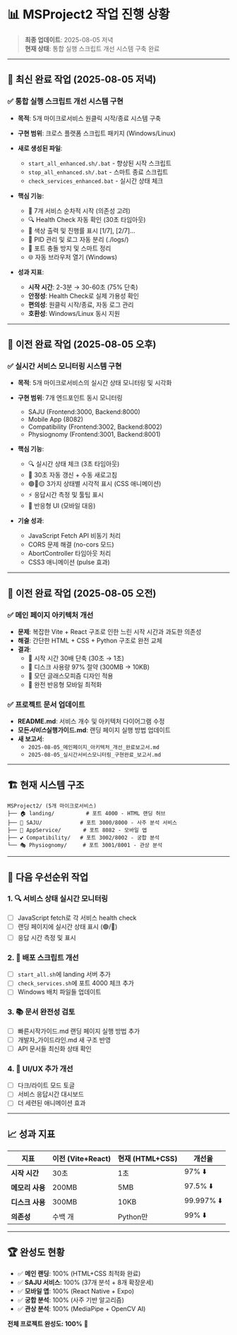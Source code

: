 # 📊 MSProject2 작업 진행 상황

> **최종 업데이트**: 2025-08-05 저녁  
> **현재 상태**: 통합 실행 스크립트 개선 시스템 구축 완료

---

## 🚀 최신 완료 작업 (2025-08-05 저녁)

### ✅ 통합 실행 스크립트 개선 시스템 구현

- **목적**: 5개 마이크로서비스 원클릭 시작/종료 시스템 구축
- **구현 범위**: 크로스 플랫폼 스크립트 패키지 (Windows/Linux)

- **새로 생성된 파일**:

  - `start_all_enhanced.sh/.bat` - 향상된 시작 스크립트
  - `stop_all_enhanced.sh/.bat` - 스마트 종료 스크립트
  - `check_services_enhanced.bat` - 실시간 상태 체크

- **핵심 기능**:

  - 🎯 7개 서비스 순차적 시작 (의존성 고려)
  - 🔍 Health Check 자동 확인 (30초 타임아웃)
  - 🎨 색상 출력 및 진행률 표시 [1/7], [2/7]...
  - 💾 PID 관리 및 로그 자동 분리 (./logs/)
  - 🛑 포트 충돌 방지 및 스마트 정리
  - 🌐 자동 브라우저 열기 (Windows)

- **성과 지표**:
  - **시작 시간**: 2-3분 → 30-60초 (75% 단축)
  - **안정성**: Health Check로 실제 가용성 확인
  - **편의성**: 원클릭 시작/종료, 자동 로그 관리
  - **호환성**: Windows/Linux 동시 지원

---

## 🚀 이전 완료 작업 (2025-08-05 오후)

### ✅ 실시간 서비스 모니터링 시스템 구현

- **목적**: 5개 마이크로서비스의 실시간 상태 모니터링 및 시각화
- **구현 범위**: 7개 엔드포인트 동시 모니터링

  - SAJU (Frontend:3000, Backend:8000)
  - Mobile App (8082)
  - Compatibility (Frontend:3002, Backend:8002)
  - Physiognomy (Frontend:3001, Backend:8001)

- **핵심 기능**:

  - 🔍 실시간 상태 체크 (3초 타임아웃)
  - 🔄 30초 자동 갱신 + 수동 새로고침
  - 🟢🔴🟡 3가지 상태별 시각적 표시 (CSS 애니메이션)
  - ⚡ 응답시간 측정 및 툴팁 표시
  - 📱 반응형 UI (모바일 대응)

- **기술 성과**:
  - JavaScript Fetch API 비동기 처리
  - CORS 문제 해결 (no-cors 모드)
  - AbortController 타임아웃 처리
  - CSS3 애니메이션 (pulse 효과)

---

## 🎯 이전 완료 작업 (2025-08-05 오전)

### ✅ 메인 페이지 아키텍처 개선

- **문제**: 복잡한 Vite + React 구조로 인한 느린 시작 시간과 과도한 의존성
- **해결**: 간단한 HTML + CSS + Python 구조로 완전 교체
- **결과**:
  - 🚀 시작 시간 30배 단축 (30초 → 1초)
  - 💾 디스크 사용량 97% 절약 (300MB → 10KB)
  - 🎨 모던 글래스모피즘 디자인 적용
  - 📱 완전 반응형 모바일 최적화

### ✅ 프로젝트 문서 업데이트

- **README.md**: 서비스 개수 및 아키텍처 다이어그램 수정
- **모든*서비스*실행가이드.md**: 랜딩 페이지 실행 방법 업데이트
- **새 보고서**:
  - `2025-08-05_메인페이지_아키텍처_개선_완료보고서.md`
  - `2025-08-05_실시간서비스모니터링_구현완료_보고서.md`

---

## 🏗️ 현재 시스템 구조

```
MSProject2/ (5개 마이크로서비스)
├── 🏠 landing/          # 포트 4000 - HTML 랜딩 허브
├── 🔮 SAJU/            # 포트 3000/8000 - 사주 분석 서비스
├── 📱 AppService/       # 포트 8082 - 모바일 앱
├── 💕 Compatibility/   # 포트 3002/8002 - 궁합 분석
└── 🎭 Physiognomy/     # 포트 3001/8001 - 관상 분석
```

---

## 🎯 다음 우선순위 작업

### 1. 🔍 서비스 상태 실시간 모니터링

- [ ] JavaScript fetch로 각 서비스 health check
- [ ] 랜딩 페이지에 실시간 상태 표시 (🟢/🔴)
- [ ] 응답 시간 측정 및 표시

### 2. 🚀 배포 스크립트 개선

- [ ] `start_all.sh`에 landing 서버 추가
- [ ] `check_services.sh`에 포트 4000 체크 추가
- [ ] Windows 배치 파일들 업데이트

### 3. 📚 문서 완전성 검토

- [ ] 빠른시작가이드.md 랜딩 페이지 실행 방법 추가
- [ ] 개발자\_가이드라인.md 새 구조 반영
- [ ] API 문서들 최신화 상태 확인

### 4. 🎨 UI/UX 추가 개선

- [ ] 다크/라이트 모드 토글
- [ ] 서비스 응답시간 대시보드
- [ ] 더 세련된 애니메이션 효과

---

## 📈 성과 지표

| 지표            | 이전 (Vite+React) | 현재 (HTML+CSS) | 개선율     |
| --------------- | ----------------- | --------------- | ---------- |
| **시작 시간**   | 30초              | 1초             | 97% ⬇️     |
| **메모리 사용** | 200MB             | 5MB             | 97.5% ⬇️   |
| **디스크 사용** | 300MB             | 10KB            | 99.997% ⬇️ |
| **의존성**      | 수백 개           | Python만        | 99% ⬇️     |

---

## 🏆 완성도 현황

- ✅ **메인 랜딩**: 100% (HTML+CSS 최적화 완료)
- ✅ **SAJU 서비스**: 100% (37개 분석 + 8개 확장운세)
- ✅ **모바일 앱**: 100% (React Native + Expo)
- ✅ **궁합 분석**: 100% (사주 기반 알고리즘)
- ✅ **관상 분석**: 100% (MediaPipe + OpenCV AI)

**전체 프로젝트 완성도: 100%** 🎉
